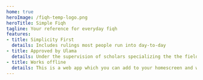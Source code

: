 ```yaml
---
home: true
heroImage: /fiqh-temp-logo.png
heroTitle: Simple Fiqh
tagline: Your reference for everyday fiqh
features:
- title: Simplicity First
  details: Includes rulings most people run into day-to-day
- title: Approved by Ulama
  details: Under the supervision of scholars specializing the the field of Islamic jurisprudence
- title: Works offline
  details: This is a web app which you can add to your homescreen and will work even without an internet connection
---
```


